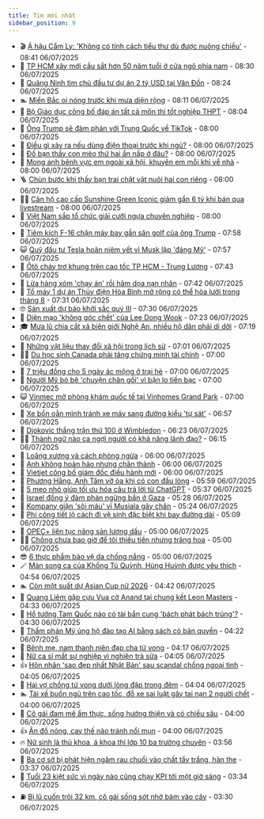 ```yaml
---
title: Tim mới nhất
sidebar_position: 9
---
```


<!-- vnexpress-tin-moi-nhat:START -->
- 🎬 [Á hậu Cẩm Ly: &#39;Không có tính cách tiểu thư dù được nuông chiều&#39;](https://vnexpress.net/a-hau-cam-ly-khong-co-tinh-cach-tieu-thu-du-duoc-nuong-chieu-4906982.html) - 08:41 06/07/2025
- 🐎 [TP HCM xây mới cầu sắt hơn 50 năm tuổi ở cửa ngõ phía nam](https://vnexpress.net/tp-hcm-xay-moi-cau-sat-hon-50-nam-tuoi-o-cua-ngo-phia-nam-4910773.html) - 08:30 06/07/2025
- 🦍 [Quảng Ninh tìm chủ đầu tư dự án 2 tỷ USD tại Vân Đồn](https://vnexpress.net/quang-ninh-tim-chu-dau-tu-du-an-2-ty-usd-tai-van-don-4910706.html) - 08:24 06/07/2025
- 🏊 [Miền Bắc oi nóng trước khi mưa diện rộng](https://vnexpress.net/mien-bac-oi-nong-truoc-khi-mua-dien-rong-4910744.html) - 08:11 06/07/2025
- 🎊 [Bộ Giáo dục công bố đáp án tất cả môn thi tốt nghiệp THPT](https://vnexpress.net/dap-an-chinh-thuc-11-mon-thi-tot-nghiep-thpt-2025-4908021.html) - 08:04 06/07/2025
- 🎃 [Ông Trump sẽ đàm phán với Trung Quốc về TikTok](https://vnexpress.net/ong-trump-se-dam-phan-voi-trung-quoc-ve-tiktok-4910631.html) - 08:00 06/07/2025
- 🧰 [Điều gì xảy ra nếu dùng điện thoại trước khi ngủ?](https://vnexpress.net/dieu-gi-xay-ra-neu-dung-dien-thoai-truoc-khi-ngu-4910478.html) - 08:00 06/07/2025
- 🔭 [Đố bạn thấy con mèo thứ hai ẩn nấp ở đâu?](https://vnexpress.net/do-ban-thay-con-meo-thu-hai-an-nap-o-dau-4910064.html) - 08:00 06/07/2025
- 🫶 [Mong anh bênh vực em ngoài xã hội, khuyên em mỗi khi về nhà](https://vnexpress.net/mong-anh-benh-vuc-em-ngoai-xa-hoi-khuyen-em-moi-khi-ve-nha-4910049.html) - 08:00 06/07/2025
- 🪜 [Chùn bước khi thấy bạn trai chật vật nuôi hai con riêng](https://vnexpress.net/tinh-cu-chun-buoc-khi-thay-ban-trai-chat-vat-nuoi-hai-con-rieng-4910732.html) - 08:00 06/07/2025
- 👨‍🏫 [Căn hộ cao cấp Sunshine Green Iconic giảm gần 6 tỷ khi bán qua livestream](https://vnexpress.net/can-ho-cao-cap-sunshine-green-iconic-giam-gan-6-ty-khi-ban-qua-livestream-4910771.html) - 08:00 06/07/2025
- 🎊 [Việt Nam sắp tổ chức giải cưỡi ngựa chuyên nghiệp](https://vnexpress.net/viet-nam-sap-to-chuc-giai-cuoi-ngua-chuyen-nghiep-4910763.html) - 08:00 06/07/2025
- 🎊 [Tiêm kích F-16 chặn máy bay gần sân golf của ông Trump](https://vnexpress.net/tiem-kich-f-16-chan-may-bay-gan-san-golf-cua-ong-trump-4910766.html) - 07:58 06/07/2025
- 😺 [Quỹ đầu tư Tesla hoãn niêm yết vì Musk lập &#39;đảng Mỹ&#39;](https://vnexpress.net/quy-dau-tu-tesla-hoan-niem-yet-vi-musk-lap-dang-my-4910769.html) - 07:57 06/07/2025
- 🐘 [Ôtô cháy trơ khung trên cao tốc TP HCM - Trung Lương](https://vnexpress.net/oto-chay-tro-khung-tren-cao-toc-tp-hcm-trung-luong-4910770.html) - 07:43 06/07/2025
- 🌁 [Lừa hàng xóm &#39;chạy án&#39; rồi hăm dọa nạn nhân](https://vnexpress.net/lua-hang-xom-chay-an-roi-ham-doa-nan-nhan-4910767.html) - 07:42 06/07/2025
- 🐲 [Tổ máy 1 dự án Thủy điện Hòa Bình mở rộng có thể hòa lưới trong tháng 8](https://vnexpress.net/to-may-1-du-an-thuy-dien-hoa-binh-mo-rong-co-the-hoa-luoi-trong-thang-8-4910753.html) - 07:31 06/07/2025
- 🤓 [Sản xuất dự báo khởi sắc quý III](https://vnexpress.net/san-xuat-du-bao-khoi-sac-quy-iii-4910758.html) - 07:30 06/07/2025
- 💪 [Diện mạo &#39;không góc chết&#39; của Lee Dong Wook](https://vnexpress.net/dien-mao-khong-goc-chet-cua-lee-dong-wook-4910648.html) - 07:23 06/07/2025
- 🎓 [Mưa lũ chia cắt xã biên giới Nghệ An, nhiều hộ dân phải di dời](https://vnexpress.net/mua-lu-chia-cat-xa-bien-gioi-nghe-an-nhieu-ho-dan-phai-di-doi-4910760.html) - 07:19 06/07/2025
- 🫣 [Những vật liệu thay đổi xã hội trong lịch sử](https://vnexpress.net/nhung-vat-lieu-thay-doi-xa-hoi-trong-lich-su-4909908.html) - 07:01 06/07/2025
- 🧑‍💻 [Du học sinh Canada phải tăng chứng minh tài chính](https://vnexpress.net/muc-chung-minh-tai-chinh-du-hoc-canada-2025-moi-nhat-4910759.html) - 07:00 06/07/2025
- 🐲 [7 triệu đồng cho 5 ngày ác mộng ở trại hè](https://vnexpress.net/trai-he-cho-tre-2025-7-trieu-dong-cho-5-ngay-ac-mong-o-trai-he-4910737.html) - 07:00 06/07/2025
- 🌝 [Người Mỹ bỏ bê &#39;chuyện chăn gối&#39; vì bận lo tiền bạc](https://vnexpress.net/nguoi-my-bo-be-chuyen-chan-goi-vi-ban-lo-tien-bac-4910724.html) - 07:00 06/07/2025
- 😺 [Vinmec mở phòng khám quốc tế tại Vinhomes Grand Park](https://vnexpress.net/vinmec-mo-phong-kham-quoc-te-tai-vinhomes-grand-park-4910749.html) - 07:00 06/07/2025
- 🐎 [Xe bồn oằn mình tránh xe máy sang đường kiểu &#39;tự sát&#39;](https://vnexpress.net/xe-bon-oan-minh-tranh-xe-may-sang-duong-kieu-tu-sat-4910755.html) - 06:57 06/07/2025
- 🎡 [Djokovic thắng trận thứ 100 ở Wimbledon](https://vnexpress.net/djokovic-thang-tran-thu-100-o-wimbledon-4910761.html) - 06:23 06/07/2025
- 👨‍🏫 [Thành ngữ nào ca ngợi người có khả năng lãnh đạo?](https://vnexpress.net/duoi-hinh-bat-chu-thanh-ngu-tuc-ngu-cau-thanh-ngu-chi-tai-thao-luoc-tren-chien-truong-nay-la-gi-4909985.html) - 06:15 06/07/2025
- 🦆 [Loãng xương và cách phòng ngừa](https://vnexpress.net/loang-xuong-va-cach-phong-ngua-4910682.html) - 06:00 06/07/2025
- 🚦 [Anh không hoàn hảo nhưng chân thành](https://vnexpress.net/anh-khong-hoan-hao-nhung-chan-thanh-4910048.html) - 06:00 06/07/2025
- 💫 [Vietjet công bố giám đốc điều hành mới](https://vnexpress.net/vietjet-cong-bo-giam-doc-dieu-hanh-moi-4910748.html) - 06:00 06/07/2025
- 🎉 [Phương Hằng, Anh Tâm vỡ òa khi có con đầu lòng](https://vnexpress.net/phuong-hang-anh-tam-vo-oa-khi-co-con-dau-long-4910752.html) - 05:59 06/07/2025
- 🌋 [5 mẹo nhỏ giúp tối ưu hóa câu trả lời từ ChatGPT](https://vnexpress.net/5-meo-nho-giup-toi-uu-hoa-cau-tra-loi-tu-chatgpt-4910645.html) - 05:37 06/07/2025
- 🤖 [Israel đồng ý đàm phán ngừng bắn ở Gaza](https://vnexpress.net/israel-dong-y-dam-phan-ngung-ban-o-gaza-4910689.html) - 05:28 06/07/2025
- 🦏 [Kompany giận &#39;sôi máu&#39; vì Musiala gãy chân](https://vnexpress.net/kompany-gian-soi-mau-vi-musiala-gay-chan-4910719.html) - 05:24 06/07/2025
- 🦩 [Phi công tiết lộ cách đi vệ sinh đặc biệt khi bay đường dài](https://vnexpress.net/phi-cong-tiet-lo-cach-di-ve-sinh-dac-biet-khi-bay-duong-dai-4910448.html) - 05:09 06/07/2025
- 👺 [OPEC+ liên tục nâng sản lượng dầu](https://vnexpress.net/opec-lien-tuc-nang-san-luong-dau-4910677.html) - 05:00 06/07/2025
- 🧑‍🏫 [Chồng chưa bao giờ để tôi thiếu tiền nhưng trăng hoa](https://vnexpress.net/ngoai-tinh-chong-chua-bao-gio-de-toi-thieu-tien-nhung-trang-hoa-4910714.html) - 05:00 06/07/2025
- 😎 [6 thực phẩm bảo vệ da chống nắng](https://vnexpress.net/6-thuc-pham-bao-ve-da-chong-nang-4910488.html) - 05:00 06/07/2025
- 🪄 [Màn song ca của Khổng Tú Quỳnh, Hùng Huỳnh được yêu thích](https://vnexpress.net/man-song-ca-cua-khong-tu-quynh-hung-huynh-duoc-yeu-thich-4910733.html) - 04:54 06/07/2025
- 🏊 [Còn một suất dự Asian Cup nữ 2026](https://vnexpress.net/con-mot-suat-du-asian-cup-nu-2026-4910739.html) - 04:42 06/07/2025
- 💃 [Quang Liêm gặp cựu Vua cờ Anand tại chung kết Leon Masters](https://vnexpress.net/quang-liem-gap-cuu-vua-co-anand-tai-chung-ket-leon-masters-4910740.html) - 04:33 06/07/2025
- 🦆 [Hổ tướng Tam Quốc nào có tài bắn cung &#39;bách phát bách trúng&#39;?](https://vnexpress.net/crossword-giai-o-chu-o-chu-ho-tuong-tam-quoc-nao-co-tai-ban-cung-bach-phat-bach-trung-4910628.html) - 04:30 06/07/2025
- 🎊 [Thẩm phán Mỹ ủng hộ đào tạo AI bằng sách có bản quyền](https://vnexpress.net/tham-phan-my-ung-ho-dao-tao-ai-bang-sach-co-ban-quyen-4907048.html) - 04:22 06/07/2025
- 👺 [Bênh mẹ, nam thanh niên đạp cha tử vong](https://vnexpress.net/benh-me-nam-thanh-nien-dap-cha-tu-vong-4910727.html) - 04:17 06/07/2025
- 🎡 [Nữ ca sĩ mất sự nghiệp vì nghiện trà sữa](https://vnexpress.net/nu-ca-si-mat-su-nghiep-vi-nghien-tra-sua-4910721.html) - 04:05 06/07/2025
- 👍 [Hôn nhân &#39;sao đẹp nhất Nhật Bản&#39; sau scandal chồng ngoại tình](https://vnexpress.net/hon-nhan-sao-dep-nhat-nhat-ban-sau-scandal-chong-ngoai-tinh-4910709.html) - 04:05 06/07/2025
- 🐎 [Hai vợ chồng tử vong dưới lòng đập trong đêm](https://vnexpress.net/hai-vo-chong-tu-vong-duoi-long-dap-trong-dem-4910692.html) - 04:04 06/07/2025
- 🏊 [Tài xế buồn ngủ trên cao tốc, đỗ xe sai luật gây tai nạn 2 người chết](https://vnexpress.net/tai-xe-buon-ngu-tren-cao-toc-do-xe-sai-luat-gay-tai-nan-2-nguoi-chet-4910729.html) - 04:00 06/07/2025
- 🦩 [Cô gái đam mê ẩm thực, sống hướng thiện và có chiều sâu](https://vnexpress.net/co-gai-dam-me-am-thuc-song-huong-thien-va-co-chieu-sau-4910045.html) - 04:00 06/07/2025
- 👍 [Ăn đồ nóng, cay thế nào tránh nổi mụn](https://vnexpress.net/an-do-nong-cay-the-nao-tranh-noi-mun-4910680.html) - 04:00 06/07/2025
- 🔥 [Nữ sinh là thủ khoa, á khoa thi lớp 10 ba trường chuyên](https://vnexpress.net/nu-sinh-la-thu-khoa-a-khoa-thi-lop-10-ba-truong-chuyen-4910557.html) - 03:56 06/07/2025
- 💄 [Ba cơ sở bị phát hiện ngâm rau chuối vào chất tẩy trắng, hàn the](https://vnexpress.net/ba-co-so-bi-phat-hien-ngam-rau-chuoi-vao-chat-tay-trang-han-the-4910718.html) - 03:37 06/07/2025
- 🤡 [Tuổi 23 kiệt sức vì ngày nào cũng chạy KPI tới một giờ sáng](https://vnexpress.net/kpi-card-power-bi-tac-hai-thuc-khuya-lam-viec-luc-1h-sang-4910695.html) - 03:34 06/07/2025
- ⛽️ [Bị lũ cuốn trôi 32 km, cô gái sống sót nhờ bám vào cây](https://vnexpress.net/bi-lu-cuon-troi-32-km-co-gai-song-sot-nho-bam-vao-cay-4910698.html) - 03:30 06/07/2025<!-- vnexpress-tin-moi-nhat:END -->
